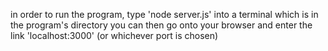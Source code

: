 in order to run the program, type 'node server.js' into a terminal which is in the program's directory
you can then go onto your browser and enter the link 'localhost:3000' (or whichever port is chosen)
